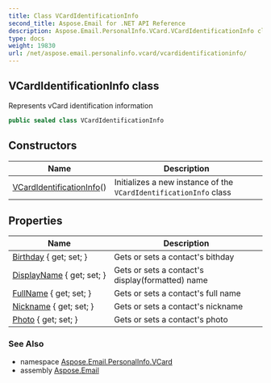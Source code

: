 ```yaml
---
title: Class VCardIdentificationInfo
second_title: Aspose.Email for .NET API Reference
description: Aspose.Email.PersonalInfo.VCard.VCardIdentificationInfo class. Represents vCard identification information
type: docs
weight: 19830
url: /net/aspose.email.personalinfo.vcard/vcardidentificationinfo/
---
```

## VCardIdentificationInfo class

Represents vCard identification information

```csharp
public sealed class VCardIdentificationInfo
```

## Constructors

| Name | Description |
| --- | --- |
| [VCardIdentificationInfo](vcardidentificationinfo/)() | Initializes a new instance of the `VCardIdentificationInfo` class |

## Properties

| Name | Description |
| --- | --- |
| [Birthday](../../aspose.email.personalinfo.vcard/vcardidentificationinfo/birthday/) { get; set; } | Gets or sets a contact's bithday |
| [DisplayName](../../aspose.email.personalinfo.vcard/vcardidentificationinfo/displayname/) { get; set; } | Gets or sets a contact's display(formatted) name |
| [FullName](../../aspose.email.personalinfo.vcard/vcardidentificationinfo/fullname/) { get; set; } | Gets or sets a contact's full name |
| [Nickname](../../aspose.email.personalinfo.vcard/vcardidentificationinfo/nickname/) { get; set; } | Gets or sets a contact's nickname |
| [Photo](../../aspose.email.personalinfo.vcard/vcardidentificationinfo/photo/) { get; set; } | Gets or sets a contact's photo |

### See Also

* namespace [Aspose.Email.PersonalInfo.VCard](../../aspose.email.personalinfo.vcard/)
* assembly [Aspose.Email](../../)


